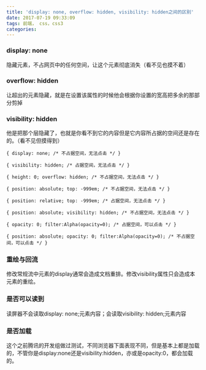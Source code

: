 ```yaml
---
title: 'display: none, overflow: hidden, visibility: hidden之间的区别'
date: 2017-07-19 09:33:09
tags: 前端， css，css3
categories:
---
```

### display: none

隐藏元素，不占网页中的任何空间，让这个元素彻底消失（看不见也摸不着）

### overflow: hidden

让超出的元素隐藏，就是在设置该属性的时候他会根据你设置的宽高把多余的那部分剪掉

### visibility: hidden

他是把那个层隐藏了，也就是你看不到它的内容但是它内容所占据的空间还是存在的。（看不见但摸得到）

	{ display: none; /* 不占据空间，无法点击 */ } 

	{ visibility: hidden; /* 占据空间，无法点击 */ } 
	
	{ height: 0; overflow: hidden; /* 不占据空间，无法点击 */ } 

	{ position: absolute; top: -999em; /* 不占据空间，无法点击 */ } 
	
	{ position: relative; top: -999em; /* 占据空间，无法点击 */ } 
	
	{ position: absolute; visibility: hidden; /* 不占据空间，无法点击 */ } 
	
	{ opacity: 0; filter:Alpha(opacity=0); /* 占据空间，可以点击 */ } 

	{ position: absolute; opacity: 0; filter:Alpha(opacity=0); /* 不占据空间，可以点击 */ } 

### 重绘与回流
修改常规流中元素的display通常会造成文档重排。修改visibility属性只会造成本元素的重绘。 

### 是否可以读到
读屏器不会读取display: none;元素内容；会读取visibility: hidden;元素内容


### 是否加载

这个之前腾讯的开发组做过测试，不同浏览器下面表现不同，但是基本上都是加载的，不管你是display:none还是visibility:hidden，亦或是opacity:0，都会加载的。
